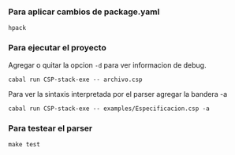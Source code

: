 ### Para aplicar cambios de package.yaml
```
hpack
```

### Para ejecutar el proyecto
Agregar o quitar la opcion `-d` para ver informacion de debug.
```
cabal run CSP-stack-exe -- archivo.csp
```

Para ver la sintaxis interpretada por el parser agregar la bandera -a
```
cabal run CSP-stack-exe -- examples/Especificacion.csp -a
```

### Para testear el parser
```
make test
```